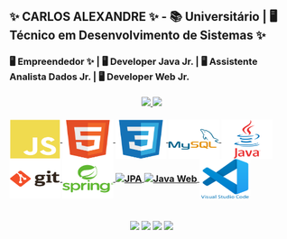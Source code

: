 <h2> ✨ CARLOS ALEXANDRE ✨ - 📚 Universitário | 🖥️ Técnico em Desenvolvimento de Sistemas ✨<br> <h3>🖥️ Empreendedor ✨ | 🖥️ Developer Java Jr. | 🖥️ Assistente Analista Dados Jr. | 🖥️ Developer Web Jr.  <br><br>
<div align="center">
  <a href="https://github.com/Carlosaleee">
  <img height="180em" src="https://github-readme-stats.vercel.app/api?username=Carlosaleee&show_icons=true&theme=dracula&include_all_commits=true&count_private=true"/>
  <img height="180em" src="https://github-readme-stats.vercel.app/api/top-langs/?username=Carlosaleee&layout=compact&langs_count=7&theme=dracula"/></div>  
<div style="display: inline_block"><br>
    <img align="center" alt="Rafa-Js" height="70" width="90" src="https://raw.githubusercontent.com/devicons/devicon/master/icons/javascript/javascript-plain.svg">
    <img align="center" alt="Rafa-HTML" height="70" width="90" src="https://raw.githubusercontent.com/devicons/devicon/master/icons/html5/html5-original.svg">
    <img align="center" alt="Rafa-CSS" height="70" width="90" src="https://raw.githubusercontent.com/devicons/devicon/master/icons/css3/css3-original.svg">
    <img align="center" alt="Rafa-CSS" height="70" width="90" src="https://raw.githubusercontent.com/devicons/devicon/master/icons/mysql/mysql-original-wordmark.svg">
    <img align="center" alt="Rafa-CSS" height="70" width="90" src="https://raw.githubusercontent.com/devicons/devicon/master/icons/java/java-original-wordmark.svg">
    <img align="center" alt="Rafa-CSS" height="70" width="90" src="https://raw.githubusercontent.com/devicons/devicon/master/icons/git/git-original-wordmark.svg">
    <img align="center" alt="Spring Boot" height="70" width="90" src="https://raw.githubusercontent.com/devicons/devicon/master/icons/spring/spring-original-wordmark.svg">
    <img align="center" alt="JPA" height="70" width="90" src="https://www.vectorlogo.zone/logos/hibernate/hibernate-icon.svg">
    <img align="center" alt="Java Web" height="70" width="90" src="https://www.vectorlogo.zone/logos/java/java-icon.svg">
    <img align="center" alt="VS Code" height="70" width="90" src="https://raw.githubusercontent.com/devicons/devicon/master/icons/vscode/vscode-original-wordmark.svg">
</div>
  <div> <center>
    <br><BR>
  <a href="https://instagram.com/carlos_aleee" target="_blank"><img src="https://img.shields.io/badge/-Instagram-%23E4405F?style=for-the-badge&logo=instagram&logoColor=white" target="_blank"></a>
 <a href="https://discord.com/channels/@me" target="_blank"><img src="https://img.shields.io/badge/Discord-7289DA?style=for-the-badge&logo=discord&logoColor=white" target="_blank"></a> 
  <a href = "mailto:alexandregularte013@gmail.com"><img src="https://img.shields.io/badge/-Gmail-%23333?style=for-the-badge&logo=gmail&logoColor=white" target="_blank"></a>
  <a href="https://www.linkedin.com/in/carlos-alexandre-66b962279/" target="_blank"><img src="https://img.shields.io/badge/-LinkedIn-%230077B5?style=for-the-badge&logo=linkedin&logoColor=white" target="_blank"></a> 
</center>
</div>

